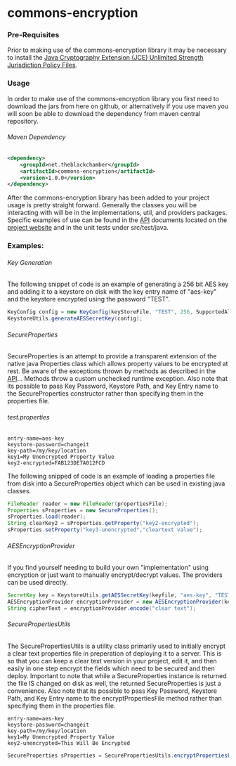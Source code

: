 commons-encryption
==================

### Pre-Requisites
Prior to making use of the commons-encryption library it may be necessary to install the [Java Cryptography Extension (JCE) Unlimited Strength Jurisdiction Policy Files](http://www.oracle.com/technetwork/java/javase/downloads/jce-7-download-432124.html).

### Usage
In order to make use of the commons-encryption library you first need to download the jars from here on github, or alternatively if you use maven you will soon be able to download the dependency from maven central repository.

###### Maven Dependency
```XML
<dependency>
	<groupId>net.theblackchamber</groupId>
	<artifactId>commons-encryption</artifactId>
	<version>1.0.0</version>
</dependency>
```

After the commons-encryption library has been added to your project usage is pretty straight forward. Generally the classes you will be interacting with will be in the implementations, util, and providers packages. Specific examples of use can be found in the [API](http://sminogue.github.io/commons-encryption/api) documents located on the [project website](http://sminogue.github.io/commons-encryption) and in the unit tests under src/test/java.


### Examples:
###### Key Generation
The following snippet of code is an example of generating a 256 bit AES key and adding it to a keystore on disk with the key entry name of "aes-key" and the keystore encrypted using the password "TEST".
```java
KeyConfig config = new KeyConfig(keyStoreFile, "TEST", 256, SupportedAlgorithms.AES, "aes-key");
KeystoreUtils.generateAESSecretKey(config);
```

###### SecureProperties
SecureProperties is an attempt to provide a transparent extension of the native java Properties class which allows property values to be encrypted at rest. Be aware of the exceptions thrown by methods as described in the [API](http://theblackchamber.github.io/commons-encryption/api)... Methods throw a custom unchecked runtime exception. Also note that its possible to pass Key Password, Keystore Path, and Key Entry name to the SecureProperties constructor rather than specifying them in the properties file.
###### test.properties
```properties
entry-name=aes-key
keystore-password=changeit
key-path=/my/key/location
key1=My Unencrypted Property Value
key2-encrypted=FAB123DE7A012FCD
```

The following snipped of code is an example of loading a properties file from disk into a SecureProperties object which can be used in existing java classes.
```java
FileReader reader = new FileReader(propertiesFile);
Properties sProperties = new SecureProperties();
sProperties.load(reader);
String clearKey2 = sProperties.getProperty("key2-encrypted");
sProperties.setProperty("key3-unencrypted","cleartext value");
```

###### AESEncryptionProvider
If you find yourself needing to build your own "implementation" using encryption or just want to manually encrypt/decrypt values. The providers can be used directly.
```java
SecretKey key = KeystoreUtils.getAESSecretKey(keyfile, "aes-key", "TEST");
AESEncryptionProvider encryptionProvider = new AESEncryptionProvider(key);
String cipherText = encryptionProvider.encode("clear text");
```

###### SecurePropertiesUtils
The SecurePropertiesUtils is a utility class primarily used to initially encrypt a clear text properties file in preperation of deploying it to a server. This is so that you can keep a clear text version in your project, edit it, and then easily in one step encrypt the fields which need to be secured and then deploy. Important to note that while a SecureProperties instance is returned the file IS changed on disk as well, the returned SecureProperties is just a convenience. Also note that its possible to pass Key Password, Keystore Path, and Key Entry name to the encryptPropertiesFile method rather than specifying them in the properties file.
```properties
entry-name=aes-key
keystore-password=changeit
key-path=/my/key/location
key1=My Unencrypted Property Value
key2-unencrypted=This Will Be Encrypted
```
```java
SecureProperties sProperties = SecurePropertiesUtils.encryptPropertiesFile(propertiesFile);
```



